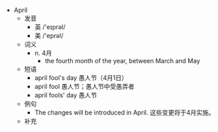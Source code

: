 - April
  - 发音
    - 英 /'eɪprəl/
    - 美 /'eprəl/
  - 词义
    - n. 4月
      - the fourth month of the year, between March and May
  - 短语
    - april fool's day 愚人节（4月1日）
    - april fool 愚人节；愚人节中受愚弄者
    - april fools' day 愚人节
  - 例句
    - The changes will be introduced in April. 这些变更将于4月实施。
  - 补充